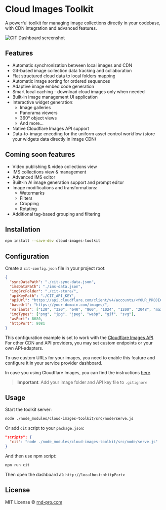 # Cloud Images Toolkit
A powerful toolkit for managing image collections directly in your codebase, with CDN integration and advanced features.

![CIT Dashboard screenshot](https://rnd-pro.com/idn/a5cfd499-366b-4c68-2439-b5166f44d600/1024)

## Features
- Automatic synchronization between local images and CDN
- Git-based image collection data tracking and collaboration
- Flat structured cloud data to local folders mapping
- Automatic image sorting for ordered sequences
- Adaptive image embed code generation
- Smart local caching - download cloud images only when needed
- Built-in image management UI application
- Interactive widget generation:
  - Image galleries
  - Panorama viewers
  - 360° object views
  - And more...
- Native Cloudflare Images API support
- Data-to-image encoding for the uniform asset control workflow (store your widgets data directly in image CDN)

## Coming soon features
- Video publishing & video collections view
- IMS collections view & management
- Advanced IMS editor
- Built-in AI image generation support and prompt editor
- Image modifications and transformations:
  - Watermarks
  - Filters
  - Cropping
  - Rotating
- Additional tag-based grouping and filtering

## Installation

```bash
npm install --save-dev cloud-images-toolkit
```

## Configuration

Create a `cit-config.json` file in your project root:
```json
{
  "syncDataPath": "./cit-sync-data.json",
  "imsDataPath": "./ims-data.json",
  "imgSrcFolder": "./cit-store/",
  "apiKeyPath": "./CIT_API_KEY",
  "apiUrl": "https://api.cloudflare.com/client/v4/accounts/<YOUR_PROJECT_ID>/images/v1",
  "baseUrl": "https://your-domain.com/images/",
  "variants": ["120", "320", "640", "860", "1024", "1200", "2048", "max", "public"],
  "imgTypes": ["png", "jpg", "jpeg", "webp", "gif", "svg"],
  "wsPort": 8080,
  "httpPort": 8081
}
```
This configuration example is set to work with the [Cloudflare Images API](https://developers.cloudflare.com/images/). For other CDN and API providers, you may set custom endpoints or your own API-adapters.

To use custom URLs for your images, you need to enable this feature and configure it in your service provider dashboard. 

In case you using Cloudflare Images, you can find the instructions [here](https://developers.cloudflare.com/images/manage-images/serve-images/serve-from-custom-domains/).

> **Important**: Add your image folder and API key file to `.gitignore`

## Usage

Start the toolkit server:
```bash
node ./node_modules/cloud-images-toolkit/src/node/serve.js
```

Or add `cit` script to your `package.json`:
```json
"scripts": {
  "cit": "node ./node_modules/cloud-images-toolkit/src/node/serve.js"
}
```

And then use npm script:
```bash
npm run cit
```

Then open the dashboard at: `http://localhost:<httpPort>`

## License

MIT License © [rnd-pro.com](https://rnd-pro.com)
